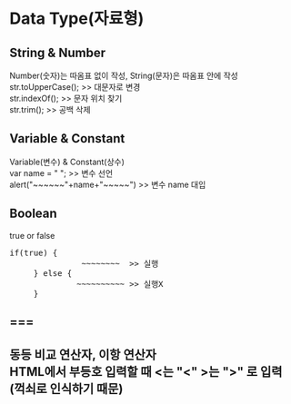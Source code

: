 <h1>Data Type(자료형)</h1>
<h2>String & Number</h2>
<div>Number(숫자)는 따옴표 없이 작성, String(문자)은 따옴표 안에 작성</div>
<div>str.toUpperCase();   >>  대문자로 변경</div>
<div>str.indexOf();   >>  문자 위치 찾기</div>
<div>str.trim();   >>  공백 삭제</div>

<h2>Variable & Constant</h2>
<div>Variable(변수) & Constant(상수)</div>
<div>var name = " "; >> 변수 선언</div>
<div>alert("~~~~~~"+name+"~~~~~") >> 변수 name 대입
  
<h2>Boolean</h2>
<div>true or false</div> 
<pre>if(true) {
               ~~~~~~~~  >> 실행          
     } else {
              ~~~~~~~~~~ >> 실행X
     }
</pre>

<h2>===<h2>
<div>동등 비교 연산자, 이항 연산자</div>
<div>HTML에서 부등호 입력할 때 <는 "&lt;" >는 "&gt;" 로 입력(꺽쇠로 인식하기 때문)</div>
